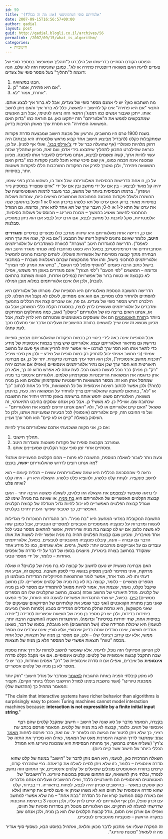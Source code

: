 ```yaml
---
id: 59
title: 'אלגוריתם סופי דטרמיניסטי (או: מה זה בכלל?)'
date: 2007-09-15T16:56:57+00:00
author: gadial
layout: post
guid: http://gadial.blogli.co.il/archives/56
permalink: /2007/09/15/what_is_algorithm/
categories:
  - חישוביות
---
```

הפוסט הקודם הסתיים בדרישתו של הילברט ל"תהליך שמאפשר במספר סופי של צעדים לדעת האם משוואה דיופנטית פתירה או לא". כמובן שהניסוח הזה לא שלם. הנה דוגמה ל"תהליך" בעל מספר סופי של צעדים:

  1. הבט במשוואה.
  2. אם היא פתירה, אמור "כן".
  3. אחרת, אמור "לא".

מה השתבש כאן? יש לי אמנם מספר סופי של צעדים, אבל לא ברור איך לבצע אותם. התנאי "אם היא פתירה" אינו קל לחישוב &#8211; למעשה, כלל לא ברור איך והאם ניתן לחשב אותו. ייתכן שעבור אנשים כמו רמנוג'ן התנאי הזה נראה לגיטימי, אבל רוב האנשים שמתבקשים לממש את ה"אלגוריתם" הזה ייתקעו כאן. גם הוראה כמו "בדוק האם המשוואה הפתירה" היא חסרת ערך מאותן הסיבות בדיוק.

בשנת 1900 טרם היו מחשבים, והרעיון של מכונת חישוב שמבצעת סדרת פקודות שמתקבלות כקלט (להבדיל מביצוע חישוב אחד קבוע מראש שלמטרתו היא נבנתה) היה רחוק מלהיות פופולרי (אף שהועלה כבר על ידי [צ'ארלס בבג'](http://he.wikipedia.org/wiki/%D7%A6'%D7%90%D7%A8%D7%9C%D7%A1_%D7%91%D7%91%D7%92'), ואולי אף לפניו). על כן, כנראה שהילברט התכוון לתהליך שיתבצע בידי אדם; ועם זאת, מכיוון שתהליך שכזה עשוי להיות ארוך, קשה ומשמים לביצוע, אנחנו מעדיפים להעביר אותו למכונה. מכיוון שמכונה אינה חכמה כמונו, אין שום סיכוי שהיא תוכל להבין פקודות כמו "בדוק האם המשוואה פתירה", ולכן נצטרך לפרק את הפקודות המורכבות הללו לפקודות פשוטות יותר, בסיסיות.

על כן, זו אחת הדרישות הבסיסיות מאלגוריתם: שכל צעד בו, כשהוא נבחן בפני עצמו, יהיה קל מאוד לביצוע &#8211; בין אם על ידי מחשב ובין אם על ידי "אדם שמצוייד במספיק נייר ועיפרון". ברמתו הבסיסית ביותר של מחשב, כבר מעבר לרמות האופטימיזציה של החומרה ולשלל פקודות המכונה המחוכמת שמחשבים מציעים כיום, עומדות פעולות בסיסיות מאוד: בדוק האם ערכו של תא כלשהו בזיכרון הוא 0 או 1 ופעל בהתאם; שנה את ערכו של התא ל-1 או ל-0; העבר ערך של תא אחד לתא אחר, וכדומה. גם המודל המתמטי לחישוב שאציג בהמשך &#8211; מכונת טיורינג &#8211; מבוסס על פעולות בסיסיות, אלמנטריות, שקל לתכנת כל מחשב לבצע, וגם אדם יכול לבצע אם הוא ניחן במספיק סבלנות.

אם כן, דרישה אחת מאלגוריתם היא שיהיה מורכב כולו מצעדים בסיסיים ו**מוגדרים היטב**, כלומר שאינם נתונים לשיקול דעתו של המבצע ("אם בא לך, שנה את ערך התא לאפס"). הדרישה למוגדרות היטב "נשברת" לכאורה כשמדברים על אלגוריתמים הסתברותיים ואי דטרמיניסטיים; בפועל היא פשוט מורחבת (מה שנותר מוגדר היטב הוא הבחירה מתוך קבוצה מסויימת של אפשרויות פעולה). לעתים קרובות נוהגים להמשיל אלגוריתמים למתכוני בישול, וזהו אחד מהמקומות שבהם האנלוגיה נשברת &#8211; במתכוני בישול כתוב הרבה פעמים "להוסיף פלפל לפי הטעם", "בחש את המרק לפי הצורך" וכדומה &#8211; המושגים "לפי הטעם" ו"לפי הצורך" אינם מוגדרים באופן חד משמעי, אפילו לא כקבוצה או כטווח ברור של אפשרויות (במילים אחרות, הטווח משתנה בהתאם לטבח), ולכן אלו אינם אלגוריתמים במלוא מובן המילה.

הדרישה החשובה הנוספת מאלגוריתם היא הסופיות שלו. מטרתו של אלגוריתם היא להסתיים ולהחזיר פלט מסויים; אם הוא אינו מסתיים, לעולם לא נקבל את הפלט. לכן הילברט דורש מספר סופי של צעדים. גם פה, אנו שוברים קצת את הכללים בהמשך ומדברים על אלגוריתמים שעשויים לרוץ לנצח, במסגרת הקלת כללי המשחק; אבל גם אז, אנחנו רואים בריצה כזו של אלגוריתם "כישלון" (אגב, כמה מהחלקים המרתקים ביותר ב[תורת האוטומטים](http://he.wikipedia.org/wiki/%D7%AA%D7%95%D7%A8%D7%AA_%D7%94%D7%90%D7%95%D7%98%D7%95%D7%9E%D7%98%D7%99%D7%9D) הם אלו שעוסקים באוטומטים שמטרתם היא לרוץ לנצח, אבל מכיוון שנושא זה אינו שייך לנושאים בתורת החישוביות שעליהם אדבר אני מתעלם מכך לעת עתה).

אבל הסופיות אינה באה לידי ביטוי רק בכמות הפקודות שהאלגוריתם מבצע; סופיות נדרשת גם מתיאור האלגוריתם עצמו. אלגוריתם שיש צורך בכמות אינסופית של מידע כדי לתאר אותו הוא חסר ערך לצרכנו &#8211; אי אפשר יהיה להריץ אותו אף פעם על מחשב אמיתי (כי מחשב אמיתי יכול להחזיק רק כמות סופית של מידע &#8211; ולכן אין סיכוי שיכיל "תוכנית מחשב אינסופית"), ולכן הוא חסר ערך מבחינה פרקטית. יתר על כן, גם מבחינה תיאורטית הוא חסר ערך שכן אם נתיר אלגוריתמים אינסופיים (ואפילו אם אורכם יהיה "רק" בן מניה) כבר נוכל לעשות כמעט הכל. לעת עתה לא אפרש מדוע זה כך, אלא רק אתן כדוגמה את המשוואות הדיופנטיות שמקדמיהן שלמים. אלגוריתם אינסופי בר מניה שמחסל אותן הוא זה: מספר המשוואות הדיופנטיות שמקדמיהן שלמים הוא בן מניה (למה?) ולכן אפשר לכתוב רשימה אינסופית של כל המשוואות, וליד כל אחת לכתוב "כן" או "לא", בהתאם לתשובה שהאלגוריתם צריך להחזיר על המשוואה הזו. כעת, בהינתן משוואה, האלגוריתם פשוט יחפש אותה ברשימה באופן סדרתי ויחזיר את התשובה שכתובה שם. אווילי? כן. לא מעשי? כן. אבל כאן אנחנו עוסקים בהיבט התיאורטי, זה ששואל "האם קיים אלגוריתם או לא", ולא "האם אנחנו יודעים למצוא את האלגוריתם" &#8211; ועל פי ההיבט הזה, קיים אלגוריתם (אינסופי) לכל הבעיות שמעניינות אותנו, ולכן כל העיסוק בשאלת "קיים או לא קיים" הוא חסר ערך ועניין.

אם כן, אני מקווה ששכנעתי אתכם שאלגוריתם צריך להיות:

  1. תהליך חישובי.
  2. שמורכב מקבוצה סופית של פקודות פשוטות ומוגדרות היטב.
  3. ומסתיים אחרי זמן סופי עבור הקלטים שמעניינים אותנו.

וכעת נותר לעבור לשאלה הנוספת, החשובה לא פחות &#8211; מהם הקלטים המעניינים אותנו? מה אנחנו רוצים לדרוש שהאלגוריתם **יעשה**, בעצם?

נראה לי שההסכמה הכללית היא שמה שאלגוריתמים עושים &#8211; תכלית קיומם &#8211; הוא לחשב פונקציה. לקחת קלט כלשהו, ולהוציא פלט כלשהו. השאלה היא רק &#8211; איזה קלט ואיזה פלט?

לי נראה שאפשר לצמצמם את השאלה הזו פלאים, לשאלה פשוטה הרבה יותר &#8211; האם קבוצת הקלטים האפשריים של האלגוריתם היא [בת מניה](http://he.wikipedia.org/wiki/%D7%A7%D7%91%D7%95%D7%A6%D7%94_%D7%91%D7%AA_%D7%9E%D7%A0%D7%99%D7%94), או שאינה בת מניה? שימו לב שגודל קבוצת הפלטים האפשריים לא יכול להיות גדול מגודלה של קבוצת הקלטים האפשריים, כך שטבעי שעיקר העניין יתרכז בקלטים.

התשובה המקובלת במדעי המחשב היא "בת מניה". רוב ההגדרות המוכרות לי מגדילות לעשות ומדברות על פונקציה מהמספרים הטבעיים למספרים הטבעיים, אבל כמובן שזה לא משנה כלום; אם יש לנו קבוצה בת מניה שרירותית, אפשר להתאים מספר טבעי לכל אחד מאיבריה, ומכיוון שגם קבוצת הפלטים תהיה בת מניה אפשר יהיה לעשות את אותו הדבר גם עבורה &#8211; והנה, קיבלנו פונקציה מהטבעיים לטבעיים. בפועל, אלגוריתמים עובדים גם על אובייקטים מורכבים יותר: למשל, גרפים. אלא שגרפים, כמו כל מידע אחד שמקודד במחשב בצורה בינארית, מיוצגים בסופו של דבר על ידי סדרה של אפסים ואחדות &#8211; כלומר, על ידי מספר טבעי.

האם מבחינה מעשית יש טעם לחשוב על קבוצה לא בת מניה של קלטים? זו שאלה מרתקת, ואיני מתיימר להבין מספיק בנושא כדי לספק תשובה. במקום זה, אביע את דעתי ותו לא. מצד אחד, אפשר לומר שהתוצאות הפיזיקליות המדידות בעולמנו הן מספרים ממשיים &#8211; כלומר, קבוצה בת לא בת מניה של קלטים אפשריים. לכן מחשב שיקבל כקלט, נאמר, עוצמת אור, אמור להיות מסוגל להתמודד עם מספר לא בן מניה של קלטים. מודל תיאורטי של מחשב שכזה (בעצם, מחשב שהקלטים שלו הם מספרים ממשיים) [קיים](http://en.wikipedia.org/wiki/Real_computer). בפועל, יש שתי התנגדויות אפשריות לטענה הזו: האחת, על פי המעט שאני מבין מתורת הקוואנטים (ואני כבר שומע את קולותיהם של הפיזיקאים שצועקים עלי שאני מקשקש), היא גורסת שחלק מהגדלים המדידים בטבע (לפחות האור) מגיעים ביחידות בדידות, ולכן יש רק מספר בן מניה של תוצאות אפשריות למדידה ("יחידה בסיסית אחת, שתי יחידות בסיסיות" וכדומה). ההתנגדות השניה (והחשובה הרבה יותר, לטעמי) היא שיכולת המדידה שלנו (ושל המחשבים) היא מוגבלת; בסופו של דבר, כשאנו מודדים תוצאה, איננו מודדים אותה בדיוק אינסופי, אלא סופי; איננו עובדים עם מספר ממשי, אלא עם קירוב רציונלי שלו &#8211; ולכן, עם מספר בן מניה של תוצאות, שכל אחת מכסה "טווח" תוצאות אפשרי של המספר הלא בן מניה של תוצאות.

לכן הטיעון הפיזיקלי הזה נופל, לדעתי. אלא שאפשר לחשוב לפחות על דרך אחת נוספת שבה תתקבל קבוצה אינסופית של קלטים: קלטים אינסופיים. אם אני מקבל כקלט סדרה **אינסופית** של איברים, ואפילו אם זו סדרה אינסופית של "רק" אפסים ואחדות, כבר יש לי מספר לא בן מניה של קלטים אפשריים.

לא מזמן קיבלתי הפניה באחת התגובות [למאמר](http://citeseer.ist.psu.edu/wegner97interactive.html) שמדבר על מודל חישובי "חזק יותר ממכונת טיורינג" (אשר נחשבת בימינו למודל החישובי הכללי ביותר הקיים). תקציר המאמר מתחיל כך (ההדגשה שלי):

<p dir="ltr">
  "<span class="m">The claim that interactive systems have richer behavior than algorithms is surprisingly easy to prove: Turing machines cannot model interaction machines because: <strong>interaction is not expressible by a finite initial input string</strong>.</span>"
</p>

<p dir="rtl">
  בקצרה, המאמר מדבר על סוג שונה של חישוב &#8211; חישוב שמקבל קלטים שהם רצף אינסופי של תווים. כלומר, קבוצה לא בת מניה של קלטים. המאמר פורסם בכתב עת רציני, כך שלא ניתן לפטור את הגישה הזו כלאחר יד. עם זאת, כבר פורסם לפחות <a href="http://citeseer.ist.psu.edu/prasse98why.html">מאמר אחד</a> שמתנגד לדרך ההצגה היומרנית מעט של המאמר, כאילו הוא מפריך את התזה של צ'רץ' (שעליה אפרט בהמשך, אך מהותה הבסיסית היא שמכונת טיורינג היא המודל הכללי ביותר של חישוב אשר קיים כיום):
</p>

<p dir="rtl">
  השאלה המרכזית כאן, לטעמי, היא האם ניתן לדבר על "חישוב" במונח של קלט שהוא סדרה אינסופית &#8211; כלומר, כזו שלא ניתן לסיים לעולם את קריאתה. כפי שהזכרתי קודם, קיימים בתורת האוטומטים <a href="http://en.wikipedia.org/wiki/B%C3%BCchi_automaton">מודלים</a> שפועלים על קלטים אינסופיים, אך התחום הזה נחשב לנפרד, ובלתי ניתן להשוואה, עם התחום שעוסק במכונות טיורינג. ה"חישובים" של האוטומטים האינסופיים הם תיאורטיים בלבד, ואילו החישובים שעליהם אנחנו מדברים כאן עוסקים במעשי &#8211; בחישובים שניתן יהיה לבצע, לפחות בתיאוריה. די בבירור, קלט שהוא סדרה אינסופית של תווים הוא לא משהו שניתן אי פעם לסיים את קריאתו (אלא אם באורח קסם המחשב קורא את כל הסדרה "בבת אחת" &#8211; מה שלא אפשרי למחשב עם זכרון סופי), ולכן אף אלגוריתם לא יסיים לרוץ עליו, ולכן תכונה 3 ברשימת התכונות שדרשתי למעלה לא תתקיים. אם האלגוריתם מטפל רק בסדרות סופיות של תווים, ואפילו אם אורכן אינו חסום, גודל קבוצת הקלטים שלו הוא בן מניה, ולכן אנחנו שוב במקרה הראשון &#8211; פונקציות מהטבעיים לטבעיים.
</p>

<p dir="rtl">
  זה המקרה שעליו אני מתכוון לדבר מכאן והלאה, ואתחיל בפוסט הבא, כשסוף סוף אגדיר מה זו לעזאזל "מכונת טיורינג".
</p>